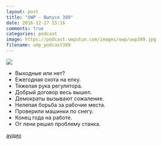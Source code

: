 ```yaml
---
layout: post
title: "UWP - Выпуск 389"
date: 2016-12-27 15:16
comments: true
categories: podcast
image: https://podcast.umputun.com/images/uwp/uwp389.jpg
filename: ump_podcast389
---
```

![](https://podcast.umputun.com/images/uwp/uwp389.jpg)

- Выходные или нет?
- Ежегодная охота на елку.
- Тяжелая рука регулятора.
- Добрый договор весь вышел.
- Демократы вызывают сожаление.
- Нелепая борьба за рабочие места.
- Проверили машинки по снегу.
- Конец года на работе.
- От лени решил проблему станка.

[аудио](https://podcast.umputun.com/media/ump_podcast389.mp3)
<audio src="https://podcast.umputun.com/media/ump_podcast389.mp3" preload="none"></audio>
